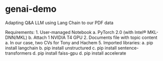 # genai-demo
Adapting Q&A LLM using Lang Chain to our PDF data 

Requirements:
    1.	User-managed Notebook
        a.	PyTorch 2.0 (with Intel® MKL-DNN/MKL)
        b.	Attach 1 NVIDIA T4 GPU
    2.	Documents file with topic content
        a.	In our case, two CVs for Tony and Hachem
    5.	Imported libraries:
        a.	pip install langchain
        b.	pip install unstructured
        c.	pip install sentence-transformers
        d.	pip install faiss-gpu
        d.	pip install accelerate
